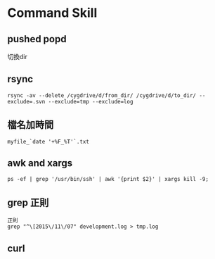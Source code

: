 # Command Skill

## pushed popd
切換dir

## rsync
```
rsync -av --delete /cygdrive/d/from_dir/ /cygdrive/d/to_dir/ --exclude=.svn --exclude=tmp --exclude=log
```

## 檔名加時間
```
myfile_`date '+%F_%T'`.txt
```

## awk and xargs
```
ps -ef | grep '/usr/bin/ssh' | awk '{print $2}' | xargs kill -9;
```

## grep 正則
```
正則
grep "^\[2015\/11\/07" development.log > tmp.log
```

## curl
